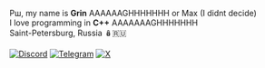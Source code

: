Рш, my name is **Grin** AAAAAAGHHHHHHH or Max (I didnt decide)  
I love programming in **C++** AAAAAAAGHHHHHHH  
Saint-Petersburg, Russia 🪆🇷🇺

[![Discord](https://img.shields.io/badge/Discord-5865F2?logo=discord&logoColor=white)](https://discordapp.com/users/481061464342265856)
[![Telegram](https://img.shields.io/badge/Telegram-26A5E4?logo=telegram&logoColor=white)](https://t.me/grintgz)
[![X](https://img.shields.io/badge/X-000000?logo=x&logoColor=white)](https://x.com/GrinlexTw)
